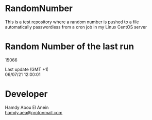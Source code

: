 # RandomNumber    
This is a test repository where a random number is pushed to a file automatically passwordless from a cron job in my Linux CentOS server    
# Random Number of the last run   
15066
      
Last update (GMT +1)    
06/07/21 12:00:01
# Developer    
Hamdy Abou El Anein   
hamdy.aea@protonmail.com
